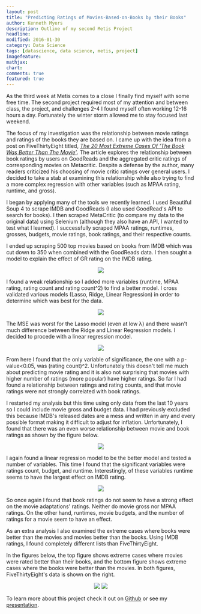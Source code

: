 ```yaml
---
layout: post
title: "Predicting Ratings of Movies-Based-on-Books by their Books"
author: Kenneth Myers
description: Outline of my second Metis Project
headline:
modified: 2016-01-30
category: Data Science
tags: [datascience, data science, metis, project]
imagefeature:
mathjax:
chart:
comments: true
featured: true
---
```


As the third week at Metis comes to a close I finally find myself with some free time. The second project required most of my attention and between class, the project, and challenges 2-4 I found myself often working 12-16 hours a day. Fortunately the winter storm allowed me to stay focused last weekend.

The focus of my investigation was the relationship between movie ratings and ratings of the books they are based on. I came up with the idea from a post on FiveThirtyEight titled, [*The 20 Most Extreme Cases Of ‘The Book Was Better Than The Movie’*](http://fivethirtyeight.com/features/the-20-most-extreme-cases-of-the-book-was-better-than-the-movie/). The article explores the relationship between book ratings by users on GoodReads and the aggregated critic ratings of corresponding movies on Metacritic. Despite a defense by the author, many readers criticized his choosing of movie critic ratings over general users. I decided to take a stab at examining this relationship while also trying to find a more complex regression with other variables (such as MPAA rating, runtime, and gross).

I began by applying many of the tools we recently learned. I used Beautiful Soup 4 to scrape IMDB and GoodReads (I also used GoodRead's API to search for books). I then scraped MetaCritic (to compare my data to the original data) using Selenium (although they also have an API, I wanted to test what I learned). I successfully scraped MPAA ratings, runtimes, grosses, budgets, movie ratings, book ratings, and their respective counts.

I ended up scraping 500 top movies based on books from IMDB which was cut down to 350 when combined with the GoodReads data. I then sought a model to explain the effect of GR rating on the IMDB rating.

<p align='center'>
    <img src='/assets/metis_second_project/IMDBRating_vs_GRRating.png'>
</p>

I found a weak relationship so I added more variables (runtime, MPAA rating, rating count and rating count^2) to find a better model. I cross validated various models (Lasso, Ridge, Linear Regression) in order to determine which was best for the data.

<p align='center'>
    <img src='/assets/metis_second_project/regression_errors.png'>
</p>

The MSE was worst for the Lasso model (even at low λ) and there wasn't much difference between the Ridge and Linear Regression models. I decided to procede with a linear regression model.

<p align='center'>
    <img src='/assets/metis_second_project/allmoviesmodel.png'>
</p>

From here I found that the only variable of significance, the one with a p-value<0.05, was (rating count)^2. Unfortunately this doesn't tell me much about predicting movie rating and it is also not surprising that movies with higher number of ratings (more popular) have higher ratings. So far I had found a relationship between ratings and rating counts, and that movie ratings were not strongly correlated with book ratings.

I restarted my analysis but this time using only data from the last 10 years so I could include movie gross and budget data. I had previously excluded this because IMDB's released dates are a mess and written in any and every possible format making it difficult to adjust for inflation. Unfortunately, I found that there was an even worse relationship between movie and book ratings as shown by the figure below.

<p align='center'>
    <img src='/assets/metis_second_project/recentIMDBRating_vs_GRRating.png'>
</p>

I again found a linear regression model to be the better model and tested a number of variables. This time I found that the significant variables were ratings count, budget, and runtime. Interestingly, of these variables runtime seems to have the largest effect on IMDB rating.

<p align='center'>
    <img src='/assets/metis_second_project/recentmoviesmodel.png'>
</p>

So once again I found that book ratings do not seem to have a strong effect on the movie adaptations' ratings. Neither do movie gross nor MPAA ratings. On the other hand, runtimes, movie budgets, and the number of ratings for a movie seem to have an effect.

As an extra analysis I also examined the extreme cases where books were better than the movies and movies better than the books. Using IMDB ratings, I found completely different lists than FiveThirtyEight.

In the figures below, the top figure shows extreme cases where movies were rated better than their books, and the bottom figure shows extreme cases where the books were better than the movies. In both figures, FiveThirtyEight's data is shown on the right.

<p align='center'>
    <img src='/assets/metis_second_project/moviesbetterthanbooks.png'>
    <img src='/assets/metis_second_project/booksbetterthanmovies.png'>
</p>

To learn more about this project check it out on [Github](https://github.com/kennmyers/Metis-Projects/tree/master/luther/movie_book_analysis) or see my [presentation](https://docs.google.com/presentation/d/1LYB7e1kdGuIurbkghLURA3gfZv6MLUNcuCLfptaj5U0/edit?usp=sharing).
